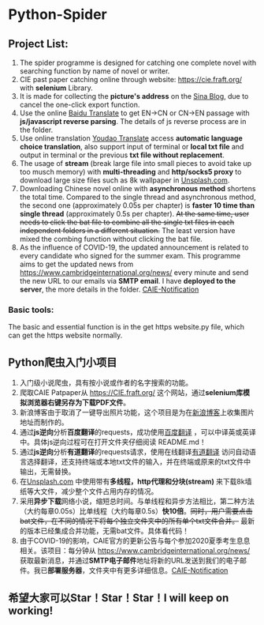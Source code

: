 # Python-Spider

## Project List:
1. The spider programme is designed for catching one complete novel with searching function by name of novel or writer.
2. CIE past paper catching online through website: https://cie.fraft.org/ with **selenium** Library.
3. It is made for collecting the **picture's address** on the [Sina Blog](http://blog.sina.com.cn/), due to cancel the one-click export function.
4. Use the online [Baidu Translate](https://fanyi.baidu.com) to get EN->CN or CN->EN passage with **js/javascript reverse parsing**. The details of js reverse process are in the folder.
5. Use online translation [Youdao Translate](http://fanyi.youdao.com) access **automatic language choice translation**, also support input of terminal or **local txt file** and output in terminal or the previous **txt file without replacement**.
6. The usage of **stream** (break large file into small pieces to avoid take up too musch memory) with **multi-threading** and **http/socks5 proxy** to download large size files such as 8k wallpaper in [Unsplash.com](https://www.unsplash.com).
7. Downloading Chinese novel online with **asynchronous method** shortens the total time. Compared to the single thread and asynchronous method, the second one (approximately 0.05s per chapter) is **faster 10 time than single thread** (approximately 0.5s per chapter). 
~~At the same time, user needs to click the bat file to combine all the single txt files in each independent folders in a different situation.~~ The least version have mixed the combing function without clicking the bat file.
8. As the influence of COVID-19, the updated announcement is related to every candidate who signed for the summer exam. This programme aims to get the updated news from https://www.cambridgeinternational.org/news/ every minute and send the new URL to our emails via **SMTP email**. I have **deployed to the server**, the more details in the folder. [CAIE-Notification](https://github.com/YHPeter/Python-Web-Crawler/tree/master/CAIE-Notification-via-SMTP-Email)

### Basic tools:
The basic and essential function is in the get https website.py file, which can get the https website normally.

## Python爬虫入门小项目
1.  入门级小说爬虫，具有按小说或作者的名字搜索的功能。
2.  爬取CAIE Patpaper从 https://CIE.fraft.org/ 这个网站，通过**selenium库模拟浏览器右键另存为下载PDF文件**。
3.  新浪博客由于取消了一键导出照片功能，这个项目是为在[新浪博客](http://blog.sina.com.cn/)上收集图片地址而制作的。
4.  通过**js逆向**分析**百度翻译**的requests，成功使用[百度翻译](https://fanyi.baidu.com) ，可以中译英或英译中。具体js逆向过程可在打开文件夹仔细阅读 README.md！
5.  通过**js逆向**分析**有道翻译**的requests请求，使用在线翻译[有道翻译](http://fanyi.youdao.com) 访问自动语言选择翻译，还支持终端或本地txt文件的输入，并在终端或原来的txt文件中输出，无需替换。
6.  在[Unsplash.com](https://www.unsplash.com) 中使用带有**多线程，http代理和分块(stream)** 来下载8k墙纸等大文件，减少整个文件占用内存的情况。
7.  采用**异步下载**网络小说，缩短总时间。与单线程和异步方法相比，第二种方法（大约每章0.05s）比单线程（大约每章0.5s）**快10倍**。~~同时，用户需要点击bat文件，在不同的情况下将每个独立文件夹中的所有单个txt文件合并。~~ 最新的版本已经集成合并功能，无需bat文件。具体看代码！
8.  由于COVID-19的影响，CAIE官方的更新公告与每个参加2020夏季考生息息相关。该项目：每分钟从 https://www.cambridgeinternational.org/news/ 获取最新消息，并通过**SMTP电子邮件**地址将新的URL发送到我们的电子邮件。我已**部署服务器**，文件夹中有更多详细信息。[CAIE-Notification](https://github.com/YHPeter/Python-Web-Crawler/tree/master/CAIE-Notification-via-SMTP-Email)

## 希望大家可以Star！Star！Star！I will keep on working!
